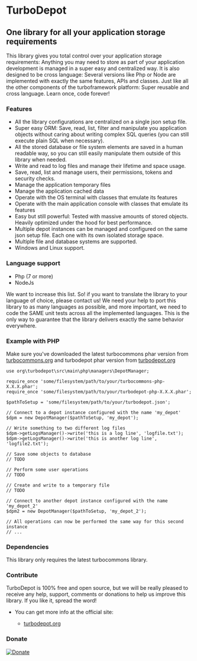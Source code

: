 # TurboDepot

## One library for all your application storage requirements

This library gives you total control over your application storage requirements: Anything you may need to store as part of your application development is managed in a super easy and centralized way. It is also designed to be cross language: Several versions like Php or Node are implemented with exactly the same features, APIs and classes. Just like all the other components of the turboframework platform: Super reusable and cross language. Learn once, code forever!

### Features

- All the library configurations are centralized on a single json setup file.
- Super easy ORM: Save, read, list, filter and manipulate you application objects without caring about writing complex SQL queries (you can still execute plain SQL when necessary).
- All the stored database or file system elements are saved in a human readable way, so you can still easily manipulate them outside of this library when needed.
- Write and read to log files and manage their lifetime and space usage.
- Save, read, list and manage users, their permissions, tokens and security checks.
- Manage the application temporary files
- Manage the application cached data
- Operate with the OS terminal with classes that emulate its features
- Operate with the main application console with classes that emulate its features
- Easy but still powerful: Tested with massive amounts of stored objects. Heavily optimized under the hood for best performance.
- Multiple depot instances can be managed and configured on the same json setup file. Each one with its own isolated storage space.
- Multiple file and database systems are supported.
- Windows and Linux support.

### Language support

- Php (7 or more)
- NodeJs

We want to increase this list. So! if you want to translate the library to your language of choice, please contact us! We need your help to port this library to as many languages as possible, and more important, we need to code the SAME unit tests across all the implemented languages. This is the only way to guarantee that the library delivers exactly the same behavior everywhere.

### Example with PHP

Make sure you've downloaded the latest turbocommons phar version from [turbocommons.org](https://turbocommons.org) and turbodepot phar version from [turbodepot.org](https://turbodepot.org)

```
use org\turbodepot\src\main\php\managers\DepotManager;

require_once 'some/filesystem/path/to/your/turbocommons-php-X.X.X.phar';
require_once 'some/filesystem/path/to/your/turbodepot-php-X.X.X.phar';

$pathToSetup = 'some/filesystem/path/to/your/turbodepot.json';

// Connect to a depot instance configured with the name 'my_depot'
$dpm = new DepotManager($pathToSetup, 'my_depot');

// Write something to two different log files
$dpm->getLogsManager()->write('this is a log line', 'logfile.txt');
$dpm->getLogsManager()->write('this is another log line', 'logfile2.txt');

// Save some objects to database
// TODO

// Perform some user operations
// TODO

// Create and write to a temporary file
// TODO

// Connect to another depot instance configured with the name 'my_depot_2'
$dpm2 = new DepotManager($pathToSetup, 'my_depot_2');

// All operations can now be performed the same way for this second instance
// ...
```

### Dependencies

This library only requires the latest turbocommons library.

### Contribute

TurboDepot is 100% free and open source, but we will be really pleased to receive any help, support, comments or donations to help us improve this library. If you like it, spread the word!

- You can get more info at the official site:

	- [turbodepot.org](https://turbodepot.org)

### Donate
	
[![Donate](https://turbocommons.org/view/views/home/donate-button.png)](https://www.paypal.com/cgi-bin/webscr?cmd=_donations&business=53MJ6SY66WZZ2&lc=ES&item_name=TurboDepot&no_note=0&cn=A%c3%b1adir%20instrucciones%20especiales%20para%20el%20vendedor%3a&no_shipping=2&currency_code=EUR&bn=PP%2dDonationsBF%3abtn_donateCC_LG%2egif%3aNonHosted)
